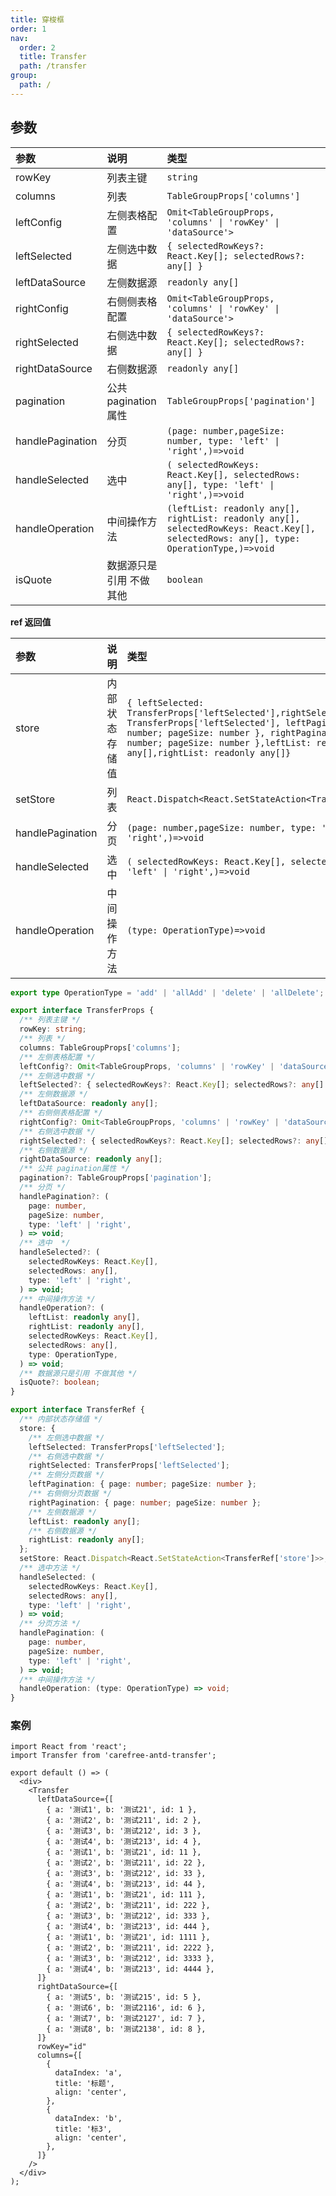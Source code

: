 ```yaml
---
title: 穿梭框
order: 1
nav:
  order: 2
  title: Transfer
  path: /transfer
group:
  path: /
---
```


## 参数

| 参数             | 说明                    | 类型                                                                                                                                   |
| :--------------- | :---------------------- | :------------------------------------------------------------------------------------------------------------------------------------- |
| rowKey           | 列表主键                | `string`                                                                                                                               |
| columns          | 列表                    | `TableGroupProps['columns']`                                                                                                           |
| leftConfig       | 左侧表格配置            | `Omit<TableGroupProps, 'columns' \| 'rowKey' \| 'dataSource'>`                                                                         |
| leftSelected     | 左侧选中数据            | `{ selectedRowKeys?: React.Key[]; selectedRows?: any[] }`                                                                              |
| leftDataSource   | 左侧数据源              | `readonly any[]`                                                                                                                       |
| rightConfig      | 右侧侧表格配置          | `Omit<TableGroupProps, 'columns' \| 'rowKey' \| 'dataSource'>`                                                                         |
| rightSelected    | 右侧选中数据            | `{ selectedRowKeys?: React.Key[]; selectedRows?: any[] }`                                                                              |
| rightDataSource  | 右侧数据源              | `readonly any[]`                                                                                                                       |
| pagination       | 公共 pagination 属性    | `TableGroupProps['pagination']`                                                                                                        |
| handlePagination | 分页                    | `(page: number,pageSize: number, type: 'left' \| 'right',)=>void`                                                                      |
| handleSelected   | 选中                    | `( selectedRowKeys: React.Key[], selectedRows: any[], type: 'left' \| 'right',)=>void`                                                 |
| handleOperation  | 中间操作方法            | `(leftList: readonly any[], rightList: readonly any[], selectedRowKeys: React.Key[], selectedRows: any[], type: OperationType,)=>void` |
| isQuote          | 数据源只是引用 不做其他 | `boolean`                                                                                                                              |

**ref 返回值**

| 参数             | 说明           | 类型                                                                                                                                                                                                                                                      |
| :--------------- | :------------- | :-------------------------------------------------------------------------------------------------------------------------------------------------------------------------------------------------------------------------------------------------------- |
| store            | 内部状态存储值 | `{ leftSelected: TransferProps['leftSelected'],rightSelected: TransferProps['leftSelected'], leftPagination: { page: number; pageSize: number }, rightPagination: { page: number; pageSize: number },leftList: readonly any[],rightList: readonly any[]}` |
| setStore         | 列表           | `React.Dispatch<React.SetStateAction<TransferRef['store']>>`                                                                                                                                                                                              |
| handlePagination | 分页           | `(page: number,pageSize: number, type: 'left' \| 'right',)=>void`                                                                                                                                                                                         |
| handleSelected   | 选中           | `( selectedRowKeys: React.Key[], selectedRows: any[], type: 'left' \| 'right',)=>void`                                                                                                                                                                    |
| handleOperation  | 中间操作方法   | `(type: OperationType)=>void`                                                                                                                                                                                                                             |

```ts
export type OperationType = 'add' | 'allAdd' | 'delete' | 'allDelete';

export interface TransferProps {
  /** 列表主键 */
  rowKey: string;
  /** 列表 */
  columns: TableGroupProps['columns'];
  /** 左侧表格配置 */
  leftConfig?: Omit<TableGroupProps, 'columns' | 'rowKey' | 'dataSource'>;
  /** 左侧选中数据 */
  leftSelected?: { selectedRowKeys?: React.Key[]; selectedRows?: any[] };
  /** 左侧数据源 */
  leftDataSource: readonly any[];
  /** 右侧侧表格配置 */
  rightConfig?: Omit<TableGroupProps, 'columns' | 'rowKey' | 'dataSource'>;
  /** 右侧选中数据 */
  rightSelected?: { selectedRowKeys?: React.Key[]; selectedRows?: any[] };
  /** 右侧数据源 */
  rightDataSource: readonly any[];
  /** 公共 pagination属性 */
  pagination?: TableGroupProps['pagination'];
  /** 分页 */
  handlePagination?: (
    page: number,
    pageSize: number,
    type: 'left' | 'right',
  ) => void;
  /** 选中  */
  handleSelected?: (
    selectedRowKeys: React.Key[],
    selectedRows: any[],
    type: 'left' | 'right',
  ) => void;
  /** 中间操作方法 */
  handleOperation?: (
    leftList: readonly any[],
    rightList: readonly any[],
    selectedRowKeys: React.Key[],
    selectedRows: any[],
    type: OperationType,
  ) => void;
  /** 数据源只是引用 不做其他 */
  isQuote?: boolean;
}

export interface TransferRef {
  /** 内部状态存储值 */
  store: {
    /** 左侧选中数据 */
    leftSelected: TransferProps['leftSelected'];
    /** 右侧选中数据 */
    rightSelected: TransferProps['leftSelected'];
    /** 左侧分页数据 */
    leftPagination: { page: number; pageSize: number };
    /** 右侧侧分页数据 */
    rightPagination: { page: number; pageSize: number };
    /** 左侧数据源 */
    leftList: readonly any[];
    /** 右侧数据源 */
    rightList: readonly any[];
  };
  setStore: React.Dispatch<React.SetStateAction<TransferRef['store']>>;
  /** 选中方法 */
  handleSelected: (
    selectedRowKeys: React.Key[],
    selectedRows: any[],
    type: 'left' | 'right',
  ) => void;
  /** 分页方法 */
  handlePagination: (
    page: number,
    pageSize: number,
    type: 'left' | 'right',
  ) => void;
  /** 中间操作方法 */
  handleOperation: (type: OperationType) => void;
}
```

### 案例

```tsx
import React from 'react';
import Transfer from 'carefree-antd-transfer';

export default () => (
  <div>
    <Transfer
      leftDataSource={[
        { a: '测试1', b: '测试21', id: 1 },
        { a: '测试2', b: '测试211', id: 2 },
        { a: '测试3', b: '测试212', id: 3 },
        { a: '测试4', b: '测试213', id: 4 },
        { a: '测试1', b: '测试21', id: 11 },
        { a: '测试2', b: '测试211', id: 22 },
        { a: '测试3', b: '测试212', id: 33 },
        { a: '测试4', b: '测试213', id: 44 },
        { a: '测试1', b: '测试21', id: 111 },
        { a: '测试2', b: '测试211', id: 222 },
        { a: '测试3', b: '测试212', id: 333 },
        { a: '测试4', b: '测试213', id: 444 },
        { a: '测试1', b: '测试21', id: 1111 },
        { a: '测试2', b: '测试211', id: 2222 },
        { a: '测试3', b: '测试212', id: 3333 },
        { a: '测试4', b: '测试213', id: 4444 },
      ]}
      rightDataSource={[
        { a: '测试5', b: '测试215', id: 5 },
        { a: '测试6', b: '测试2116', id: 6 },
        { a: '测试7', b: '测试2127', id: 7 },
        { a: '测试8', b: '测试2138', id: 8 },
      ]}
      rowKey="id"
      columns={[
        {
          dataIndex: 'a',
          title: '标题',
          align: 'center',
        },
        {
          dataIndex: 'b',
          title: '标3',
          align: 'center',
        },
      ]}
    />
  </div>
);
```
